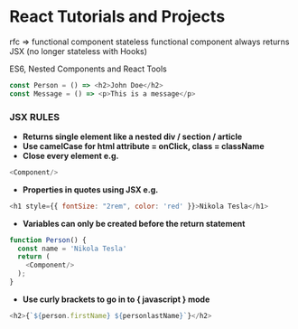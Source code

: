 # React Tutorials and Projects

rfc => functional component
stateless functional component always returns JSX (no longer stateless with Hooks)

ES6, Nested Components and React Tools
```javascript
const Person = () => <h2>John Doe</h2>
const Message = () => <p>This is a message</p>
```

### JSX RULES

- **Returns single element like a nested div / section / article**
- **Use camelCase for html attribute = onClick, class = className**
- **Close every element e.g.**
```javascript 
<Component/>
```
- **Properties in quotes using JSX e.g.**
```javascript
<h1 style={{ fontSize: "2rem", color: 'red' }}>Nikola Tesla</h1>
```
- **Variables can only be created before the return statement**
```javascript
function Person() {
  const name = 'Nikola Tesla'
  return (
    <Component/>
  );
}
```
- **Use curly brackets to go in to { javascript } mode**
```javascript
<h2>{`${person.firstName} ${personlastName}`}</h2>
```